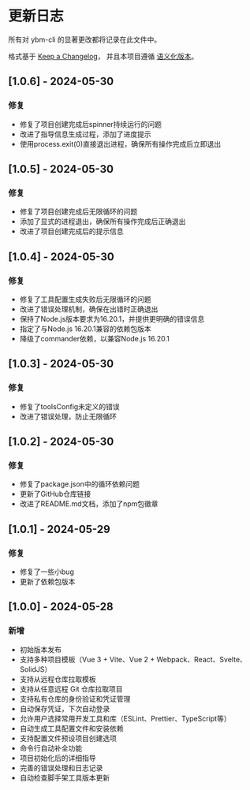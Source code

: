 # 更新日志

所有对 ybm-cli 的显著更改都将记录在此文件中。

格式基于 [Keep a Changelog](https://keepachangelog.com/zh-CN/1.0.0/)，
并且本项目遵循 [语义化版本](https://semver.org/lang/zh-CN/)。

## [1.0.6] - 2024-05-30

### 修复
- 修复了项目创建完成后spinner持续运行的问题
- 改进了指导信息生成过程，添加了进度提示
- 使用process.exit(0)直接退出进程，确保所有操作完成后立即退出

## [1.0.5] - 2024-05-30

### 修复
- 修复了项目创建完成后无限循环的问题
- 添加了显式的进程退出，确保所有操作完成后正确退出
- 改进了项目创建完成后的提示信息

## [1.0.4] - 2024-05-30

### 修复
- 修复了工具配置生成失败后无限循环的问题
- 改进了错误处理机制，确保在出错时正确退出
- 保持了Node.js版本要求为16.20.1，并提供更明确的错误信息
- 指定了与Node.js 16.20.1兼容的依赖包版本
- 降级了commander依赖，以兼容Node.js 16.20.1

## [1.0.3] - 2024-05-30

### 修复
- 修复了toolsConfig未定义的错误
- 改进了错误处理，防止无限循环

## [1.0.2] - 2024-05-30

### 修复
- 修复了package.json中的循环依赖问题
- 更新了GitHub仓库链接
- 改进了README.md文档，添加了npm包徽章

## [1.0.1] - 2024-05-29

### 修复
- 修复了一些小bug
- 更新了依赖包版本

## [1.0.0] - 2024-05-28

### 新增

- 初始版本发布
- 支持多种项目模板（Vue 3 + Vite、Vue 2 + Webpack、React、Svelte、SolidJS）
- 支持从远程仓库拉取模板
- 支持从任意远程 Git 仓库拉取项目
- 支持私有仓库的身份验证和凭证管理
- 自动保存凭证，下次自动登录
- 允许用户选择常用开发工具和库（ESLint、Prettier、TypeScript等）
- 自动生成工具配置文件和安装依赖
- 支持配置文件预设项目创建选项
- 命令行自动补全功能
- 项目初始化后的详细指导
- 完善的错误处理和日志记录
- 自动检查脚手架工具版本更新
